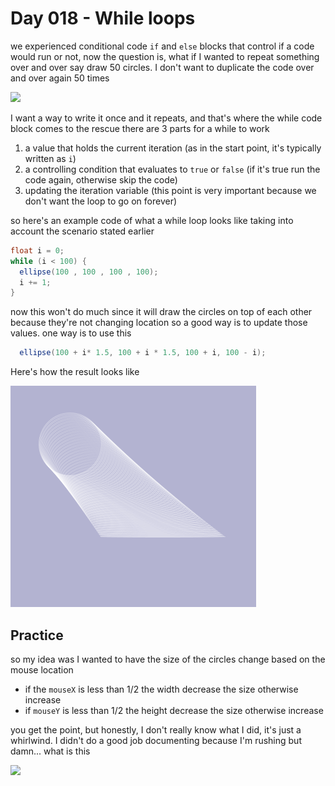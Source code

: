 # Day 018 - While loops
we experienced conditional code `if` and `else` blocks that control if a code would run or not, now the question is, what if 
I wanted to repeat something over and over say draw 50 circles. 
I don't want to duplicate the code over and over again 50 times 

![](https://i.pinimg.com/736x/3b/75/ec/3b75ec94f2914c94c99b269fca9c7181.jpg)

I want a way to write it once and it repeats, and that's where the while code block comes to the rescue 
there are 3 parts for a while to work 
1. a value that holds the current iteration (as in the start point, it's typically written as `i`)
2. a controlling condition that evaluates to `true` or `false` (if it's true run the code again, otherwise skip the code)
3. updating the iteration variable (this point is very important because we don't want the loop to go on forever)

so here's an example code of what a while loop looks like taking into account the scenario stated earlier

``` java
float i = 0;
while (i < 100) {
  ellipse(100 , 100 , 100 , 100);
  i += 1;
}
```

now this won't do much since it will draw the circles on top of each other because they're not changing location so a good
way is to update those values. one way is to use this

``` java
  ellipse(100 + i* 1.5, 100 + i * 1.5, 100 + i, 100 - i);
```

Here's how the result looks like

![](https://github.com/athoug/art-daily/blob/main/art/day-018/loop-result.png)

## Practice
so my idea was I wanted to have the size of the circles change based on the  mouse location
- if the `mouseX` is less than 1/2 the width decrease the size otherwise increase
- if `mouseY` is less than 1/2 the height decrease the size otherwise increase

you get the point, but honestly, I don't really know what I did, it's just a whirlwind. 
I didn't do a good job documenting because I'm rushing but damn... what is this

![](https://github.com/athoug/art-daily/blob/main/art/day-018/thumbnail.gif)
